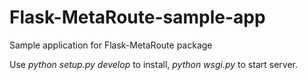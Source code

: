 Flask-MetaRoute-sample-app
==========================

Sample application for Flask-MetaRoute package

Use *python setup.py develop* to install, *python wsgi.py* to start server.
